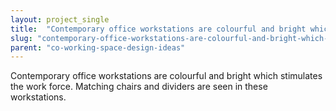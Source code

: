 ```yaml
---
layout: project_single
title:  "Contemporary office workstations are colourful and bright which stimulates the work force. Matching chairs and dividers are seen in these workstations."
slug: "contemporary-office-workstations-are-colourful-and-bright-which-stimulates-the-work-force-matching-chairs-and"
parent: "co-working-space-design-ideas"
---
```

Contemporary office workstations are colourful and bright which stimulates the work force. Matching chairs and dividers are seen in these workstations.